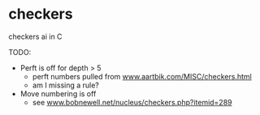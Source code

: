 # checkers
checkers ai in C

TODO:
+ Perft is off for depth > 5
    + perft numbers pulled from www.aartbik.com/MISC/checkers.html
    + am I missing a rule?
+ Move numbering is off
    + see www.bobnewell.net/nucleus/checkers.php?itemid=289
